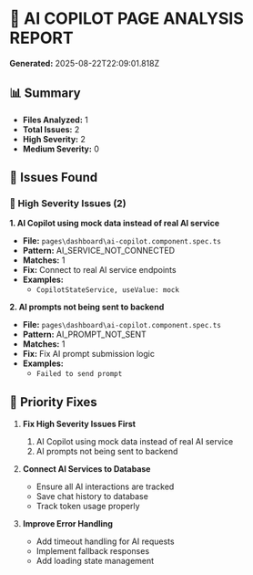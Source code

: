 # 🤖 AI COPILOT PAGE ANALYSIS REPORT

**Generated:** 2025-08-22T22:09:01.818Z

## 📊 Summary

- **Files Analyzed:** 1
- **Total Issues:** 2
- **High Severity:** 2
- **Medium Severity:** 0

## 🚨 Issues Found

### 🔴 High Severity Issues (2)

**1. AI Copilot using mock data instead of real AI service**
- **File:** `pages\dashboard\ai-copilot.component.spec.ts`
- **Pattern:** AI_SERVICE_NOT_CONNECTED
- **Matches:** 1
- **Fix:** Connect to real AI service endpoints
- **Examples:**
  - `CopilotStateService, useValue: mock`

**2. AI prompts not being sent to backend**
- **File:** `pages\dashboard\ai-copilot.component.spec.ts`
- **Pattern:** AI_PROMPT_NOT_SENT
- **Matches:** 1
- **Fix:** Fix AI prompt submission logic
- **Examples:**
  - `Failed to send prompt`

## 🎯 Priority Fixes

1. **Fix High Severity Issues First**
   1. AI Copilot using mock data instead of real AI service
   2. AI prompts not being sent to backend

2. **Connect AI Services to Database**
   - Ensure all AI interactions are tracked
   - Save chat history to database
   - Track token usage properly

3. **Improve Error Handling**
   - Add timeout handling for AI requests
   - Implement fallback responses
   - Add loading state management

